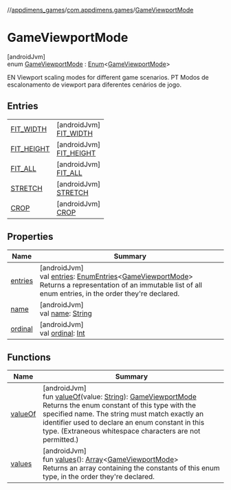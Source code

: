 //[appdimens_games](../../../index.md)/[com.appdimens.games](../index.md)/[GameViewportMode](index.md)

# GameViewportMode

[androidJvm]\
enum [GameViewportMode](index.md) : [Enum](https://kotlinlang.org/api/core/kotlin-stdlib/kotlin/-enum/index.html)&lt;[GameViewportMode](index.md)&gt; 

EN Viewport scaling modes for different game scenarios. PT Modos de escalonamento de viewport para diferentes cenários de jogo.

## Entries

| | |
|---|---|
| [FIT_WIDTH](-f-i-t_-w-i-d-t-h/index.md) | [androidJvm]<br>[FIT_WIDTH](-f-i-t_-w-i-d-t-h/index.md) |
| [FIT_HEIGHT](-f-i-t_-h-e-i-g-h-t/index.md) | [androidJvm]<br>[FIT_HEIGHT](-f-i-t_-h-e-i-g-h-t/index.md) |
| [FIT_ALL](-f-i-t_-a-l-l/index.md) | [androidJvm]<br>[FIT_ALL](-f-i-t_-a-l-l/index.md) |
| [STRETCH](-s-t-r-e-t-c-h/index.md) | [androidJvm]<br>[STRETCH](-s-t-r-e-t-c-h/index.md) |
| [CROP](-c-r-o-p/index.md) | [androidJvm]<br>[CROP](-c-r-o-p/index.md) |

## Properties

| Name | Summary |
|---|---|
| [entries](entries.md) | [androidJvm]<br>val [entries](entries.md): [EnumEntries](https://kotlinlang.org/api/core/kotlin-stdlib/kotlin.enums/-enum-entries/index.html)&lt;[GameViewportMode](index.md)&gt;<br>Returns a representation of an immutable list of all enum entries, in the order they're declared. |
| [name](-c-r-o-p/index.md#-372974862%2FProperties%2F-188932584) | [androidJvm]<br>val [name](-c-r-o-p/index.md#-372974862%2FProperties%2F-188932584): [String](https://kotlinlang.org/api/core/kotlin-stdlib/kotlin/-string/index.html) |
| [ordinal](-c-r-o-p/index.md#-739389684%2FProperties%2F-188932584) | [androidJvm]<br>val [ordinal](-c-r-o-p/index.md#-739389684%2FProperties%2F-188932584): [Int](https://kotlinlang.org/api/core/kotlin-stdlib/kotlin/-int/index.html) |

## Functions

| Name | Summary |
|---|---|
| [valueOf](value-of.md) | [androidJvm]<br>fun [valueOf](value-of.md)(value: [String](https://kotlinlang.org/api/core/kotlin-stdlib/kotlin/-string/index.html)): [GameViewportMode](index.md)<br>Returns the enum constant of this type with the specified name. The string must match exactly an identifier used to declare an enum constant in this type. (Extraneous whitespace characters are not permitted.) |
| [values](values.md) | [androidJvm]<br>fun [values](values.md)(): [Array](https://kotlinlang.org/api/core/kotlin-stdlib/kotlin/-array/index.html)&lt;[GameViewportMode](index.md)&gt;<br>Returns an array containing the constants of this enum type, in the order they're declared. |